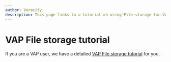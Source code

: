 ```yaml
---
author: Veracity
description: This page links to a tutorial on using File storage for VAP users.
---
```

# VAP File storage tutorial
If you are a VAP user, we have a detailed [VAP File storage tutorial](https://developer.veracity.com/docs/section/vap/file-storage-as-data-source/introduction) for you.